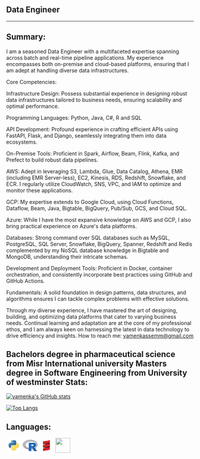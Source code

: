
Data Engineer
--------------------------------------------------------------------------------------------------------------------------------------------------------------------------------
--------------------------------------------------------------------------------------------------------------------------------------------------------------------------------
Summary: 
-----------------------------------------------------------------------------------------------------------------------------------------------------------------------------------
I am a seasoned Data Engineer with a multifaceted expertise spanning across batch and real-time pipeline applications. My experience encompasses both on-premise and cloud-based platforms, ensuring that I am adept at handling diverse data infrastructures.

Core Competencies:

Infrastructure Design: Possess substantial experience in designing robust data infrastructures tailored to business needs, ensuring scalability and optimal performance.

Programming Languages: Python, Java, C#, R and SQL 

API Development: Profound experience in crafting efficient APIs using FastAPI, Flask, and Django, seamlessly integrating them into data ecosystems.

On-Premise Tools: Proficient in Spark, Airflow, Beam, Flink, Kafka, and Prefect to build robust data pipelines.

AWS: Adept in leveraging S3, Lambda, Glue, Data Catalog, Athena, EMR (including EMR Server-less), EC2, Kinesis, RDS, Redshift, Snowflake, and ECR. I regularly utilize CloudWatch, SNS, VPC, and IAM to optimize and monitor these applications.

GCP: My expertise extends to Google Cloud, using Cloud Functions, Dataflow, Beam, Java, Bigtable, BigQuery, Pub/Sub, GCS, and Cloud SQL.

Azure: While I have the most expansive knowledge on AWS and GCP, I also bring practical experience on Azure's data platforms.

Databases: Strong command over SQL databases such as MySQL, PostgreSQL, SQL Server, Snowflake, BigQuery, Spanner, Redshift and Redis complemented by my NoSQL database knowledge in Bigtable and MongoDB, understanding their intricate schemas.

Development and Deployment Tools: Proficient in Docker, container orchestration, and consistently incorporate best practices using GitHub and GitHub Actions.

Fundamentals: A solid foundation in design patterns, data structures, and algorithms ensures I can tackle complex problems with effective solutions.

Through my diverse experience, I have mastered the art of designing, building, and optimizing data platforms that cater to varying business needs. Continual learning and adaptation are at the core of my professional ethos, and I am always keen on harnessing the latest in data technology to drive efficiency and insights.
 How to reach me: yamenkassemm@gmail.com

Bachelors degree in pharmaceutical science from Misr International university 
Masters degree in Software Engineering from University of westminster
Stats:
---------------------------------------------------------------------------------------------------------------------------------------------------------------------------------
[![yamenka's GitHub stats](https://github-readme-stats.vercel.app/api?username=yamenka&show_icons=true&theme=radical)](https://github.com/yamenka/github-readme-stats)

[![Top Langs](https://github-readme-stats.vercel.app/api/top-langs/?username=yamenka&layout=compact&show_icons=true&theme=radical)](https://github.com/yamenka/github-readme-stats)
                                                                              
Languages:
--------------------------------------------------------------------------------------------------------------------------------------------------------------------------------
<a href="https://raw.githubusercontent.com/github/explore/80688e429a7d4ef2fca1e82350fe8e3517d3494d/topics/python/python.png" target="blank"><img align="center" src="https://raw.githubusercontent.com/github/explore/80688e429a7d4ef2fca1e82350fe8e3517d3494d/topics/python/python.png" alt="" height="40" width="40" /></a>  <a href="https://raw.githubusercontent.com/github/explore/80688e429a7d4ef2fca1e82350fe8e3517d3494d/topics/python/python.png" target="blank"><img align="center" src="https://raw.githubusercontent.com/github/explore/80688e429a7d4ef2fca1e82350fe8e3517d3494d/topics/r/r.png" alt="" height="40" width="40" /></a>  <a href="https://raw.githubusercontent.com/github/explore/80688e429a7d4ef2fca1e82350fe8e3517d3494d/topics/python/python.png" target="blank"><img align="center" src="https://raw.githubusercontent.com/github/explore/80688e429a7d4ef2fca1e82350fe8e3517d3494d/topics/scala/scala.png" alt="" height="40" width="40" /></a>  <a href="https://raw.githubusercontent.com/github/explore/80688e429a7d4ef2fca1e82350fe8e3517d3494d/topics/python/python.png" target="blank"><img align="center" src="https://encrypted-tbn0.gstatic.com/images?q=tbn:ANd9GcRAELgYRhubVLHqEzMa1lNk0E8r4mVFC4TrBw&usqp=CAU" alt="" height="40" width="40" /></a>




 

 

 
                                                                                                 



 
